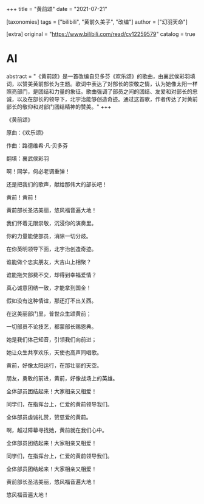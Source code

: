 +++
title = "黄前颂"
date = "2021-07-21"

[taxonomies]
tags = ["bilibili", "黄前久美子", "改编"]
author = ["幻羽天命"]

[extra]
original = "https://www.bilibili.com/read/cv12259579"
catalog = true
# AI 
abstract = "《黄前颂》是一首改编自贝多芬《欢乐颂》的歌曲，由襄武侯彩羽填词，以赞美黄前部长为主题。歌词中表达了对部长的崇敬之情，认为她像太阳一样照亮部门，是团结和力量的象征。歌曲强调了部员之间的团结、友爱和对部长的忠诚，以及在部长的领导下，北宇治能够创造奇迹。通过这首歌，作者传达了对黄前部长的敬仰和对部门团结精神的赞美。"
+++


《黄前颂》

原曲：《欢乐颂》

作曲：路德维希·凡·贝多芬

翻填：襄武侯彩羽



啊！同学，何必老调重弹！

还是把我们的歌声，献给那伟大的部长吧！

黄前！黄前！



黄前部长圣洁美丽，悠风福音遍大地！

我们怀着无限崇敬，沉浸你的演奏里。

你的力量能使部员，消除一切分歧。

在你英明领导下面，北宇治创造奇迹。



谁能做个忠实朋友，大吉山上相聚？

谁能拖欠部费不交，却得到幸福爱情？

真心诚意团结一致，才能拿到国金！

假如没有这种情谊，那还打不出关西。 



在这美丽部门里，普世众生颂黄前；

一切部员不论技艺，都蒙部长赐恩典。

她是我们体己知音，引领我们向前进；

她让众生共享欢乐，天使也高声同唱歌。



黄前，好像太阳运行，在那壮丽的天空。

朋友，勇敢的前进，黄前，好像战场上的英雄。



全体部员团结起来！大家相亲又相爱！

同学们，在指挥台上，仁爱的黄前领导我们。

全体部员虔诚礼赞，赞慈爱的黄前。

啊，越过障幕寻找她，黄前就在我们心中。



全体部员团结起来！大家相亲又相爱！

同学们，在指挥台上，仁爱的黄前领导我们。

全体部员团结起来！大家相亲又相爱！

黄前部长圣洁美丽，悠风福音遍大地！

悠风福音遍大地！
